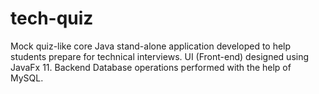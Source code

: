 # tech-quiz
Mock quiz-like core Java stand-alone application developed to help students prepare for technical interviews.
UI (Front-end) designed using JavaFx 11.
Backend Database operations performed with the help of MySQL.
